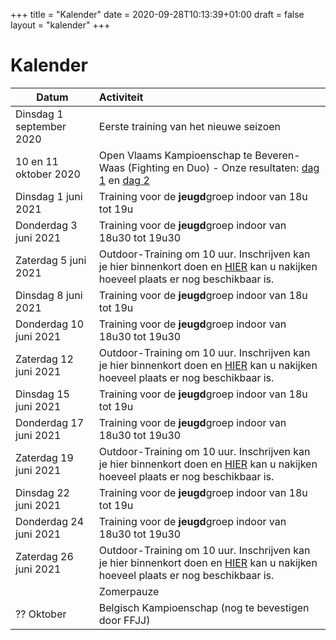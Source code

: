 +++
title = "Kalender"
date = 2020-09-28T10:13:39+01:00
draft = false
layout = "kalender"
+++

# Kalender

| Datum                                     | Activiteit                                                                                       |
| ------------------------------------------|:-------------------------------------------------------------------------------------------------|
| Dinsdag 1 september 2020                  | Eerste training van het nieuwe seizoen                                                           | 
| 10 en 11 oktober 2020                      | Open Vlaams Kampioenschap te Beveren-Waas (Fighting en Duo) - Onze resultaten: [dag 1](https://www.jujitsukeerbergen.be/nieuws/2020/10/10/open-vlaams-kampioenschap-ju-jitsu-2020---dag-1/) en [dag 2](https://www.jujitsukeerbergen.be/nieuws/2020/10/11/open-vlaams-kampioenschap-ju-jitsu-2020---dag-2/)                                      |
|Dinsdag 1 juni 2021|Training voor de **jeugd**groep indoor van 18u tot 19u|
|Donderdag 3 juni 2021|Training voor de **jeugd**groep indoor van 18u30 tot 19u30|
|Zaterdag 5 juni 2021|Outdoor-Training om 10 uur. Inschrijven kan je hier binnenkort doen en [HIER](https://docs.google.com/spreadsheets/d/e/2PACX-1vTt0cXcVCAwGQIrvlfOP5QAPXq4vguWz3Jda8E-GeBimTC30aTMs6pmLBcLXje42J4j3yeFY0v4B646/pubhtml?gid=547506106&single=true) kan u nakijken hoeveel plaats er nog beschikbaar is.|
|Dinsdag 8 juni 2021|Training voor de **jeugd**groep indoor van 18u tot 19u|
|Donderdag 10 juni 2021|Training voor de **jeugd**groep indoor van 18u30 tot 19u30|
|Zaterdag 12 juni 2021|Outdoor-Training om 10 uur. Inschrijven kan je hier binnenkort doen en [HIER](https://docs.google.com/spreadsheets/d/e/2PACX-1vTt0cXcVCAwGQIrvlfOP5QAPXq4vguWz3Jda8E-GeBimTC30aTMs6pmLBcLXje42J4j3yeFY0v4B646/pubhtml?gid=547506106&single=true) kan u nakijken hoeveel plaats er nog beschikbaar is.|
|Dinsdag 15 juni 2021|Training voor de **jeugd**groep indoor van 18u tot 19u|
|Donderdag 17 juni 2021|Training voor de **jeugd**groep indoor van 18u30 tot 19u30|
|Zaterdag 19 juni 2021|Outdoor-Training om 10 uur. Inschrijven kan je hier binnenkort doen en [HIER](https://docs.google.com/spreadsheets/d/e/2PACX-1vTt0cXcVCAwGQIrvlfOP5QAPXq4vguWz3Jda8E-GeBimTC30aTMs6pmLBcLXje42J4j3yeFY0v4B646/pubhtml?gid=547506106&single=true) kan u nakijken hoeveel plaats er nog beschikbaar is.|
|Dinsdag 22 juni 2021|Training voor de **jeugd**groep indoor van 18u tot 19u|
|Donderdag 24 juni 2021|Training voor de **jeugd**groep indoor van 18u30 tot 19u30|
|Zaterdag 26 juni 2021|Outdoor-Training om 10 uur. Inschrijven kan je hier binnenkort doen en [HIER](https://docs.google.com/spreadsheets/d/e/2PACX-1vTt0cXcVCAwGQIrvlfOP5QAPXq4vguWz3Jda8E-GeBimTC30aTMs6pmLBcLXje42J4j3yeFY0v4B646/pubhtml?gid=547506106&single=true) kan u nakijken hoeveel plaats er nog beschikbaar is.|
||Zomerpauze|
|?? Oktober                                    | Belgisch Kampioenschap (nog te bevestigen door FFJJ)                                             |